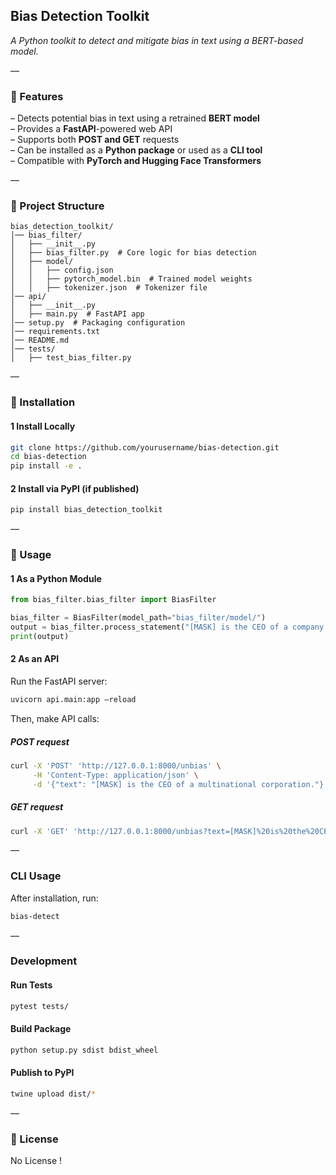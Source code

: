 ## **Bias Detection Toolkit**  
_A Python toolkit to detect and mitigate bias in text using a BERT-based model._

—

### **🚀 Features**
– Detects potential bias in text using a retrained **BERT model**  
– Provides a **FastAPI**-powered web API  
– Supports both **POST and GET** requests  
– Can be installed as a **Python package** or used as a **CLI tool**  
– Compatible with **PyTorch and Hugging Face Transformers**  

—

### **📂 Project Structure**
```
bias_detection_toolkit/
│── bias_filter/
│   ├── __init__.py
│   ├── bias_filter.py  # Core logic for bias detection
│   ├── model/
│   │   ├── config.json
│   │   ├── pytorch_model.bin  # Trained model weights
│   │   ├── tokenizer.json  # Tokenizer file
│── api/
│   ├── __init__.py
│   ├── main.py  # FastAPI app
│── setup.py  # Packaging configuration
│── requirements.txt
│── README.md
│── tests/
│   ├── test_bias_filter.py
```

—

### **🔧 Installation**

#### **1 Install Locally**
```sh
git clone https://github.com/yourusername/bias-detection.git
cd bias-detection
pip install -e .
```

#### **2 Install via PyPI (if published)**
```sh
pip install bias_detection_toolkit
```

—

### **🚀 Usage**

#### **1 As a Python Module**
```python
from bias_filter.bias_filter import BiasFilter

bias_filter = BiasFilter(model_path="bias_filter/model/")
output = bias_filter.process_statement("[MASK] is the CEO of a company.")
print(output)
```

#### **2 As an API**
Run the FastAPI server:
```sh
uvicorn api.main:app –reload
```
Then, make API calls:

##### **POST request**
```sh
curl -X 'POST' 'http://127.0.0.1:8000/unbias' \
     -H 'Content-Type: application/json' \
     -d '{"text": "[MASK] is the CEO of a multinational corporation."}'
```

##### **GET request**
```sh
curl -X 'GET' 'http://127.0.0.1:8000/unbias?text=[MASK]%20is%20the%20CEO%20of%20a%20company.'
```

—

### **CLI Usage**
After installation, run:
```sh
bias-detect
```

—

### **Development**
#### **Run Tests**
```sh
pytest tests/
```

#### **Build Package**
```sh
python setup.py sdist bdist_wheel
```

#### **Publish to PyPI**
```sh
twine upload dist/*
```

—

### **📜 License**
No License !
